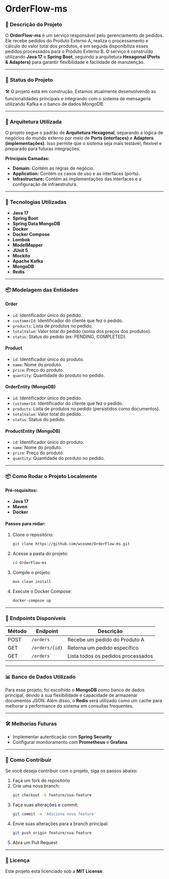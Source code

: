 # OrderFlow-ms

### 📝 **Descrição do Projeto**
O **OrderFlow-ms** é um serviço responsável pelo gerenciamento de pedidos. Ele recebe pedidos do Produto Externo A, realiza o processamento e cálculo do valor total dos produtos, e em seguida disponibiliza esses pedidos processados para o Produto Externo B. O serviço é construído utilizando **Java 17** e **Spring Boot**, seguindo a arquitetura **Hexagonal (Ports & Adapters)** para garantir flexibilidade e facilidade de manutenção.

---

### 🚧 **Status do Projeto**
🛠️ O projeto está em construção. Estamos atualmente desenvolvendo as funcionalidades principais e integrando com o sistema de mensageria utilizando Kafka e o banco de dados MongoDB.

---

### 🧱 **Arquitetura Utilizada**
O projeto segue o padrão de **Arquitetura Hexagonal**, separando a lógica de negócios do mundo externo por meio de **Ports (interfaces)** e **Adapters (implementações)**. Isso permite que o sistema seja mais testável, flexível e preparado para futuras integrações.

**Principais Camadas:**
- **Domain:** Contém as regras de negócio.
- **Application:** Contém os casos de uso e as interfaces (ports).
- **Infrastructure:** Contém as implementações das interfaces e a configuração de infraestrutura.

---

### 🚀 **Tecnologias Utilizadas**
- **Java 17**
- **Spring Boot**
- **Spring Data MongoDB**
- **Docker**
- **Docker Compose**
- **Lombok**
- **ModelMapper**
- **JUnit 5**
- **Mockito**
- **Apache Kafka**
- **MongoDB**
- **Redis**

---

### 📦 **Modelagem das Entidades**

#### **Order**
- `id`: Identificador único do pedido.
- `customerId`: Identificador do cliente que fez o pedido.
- `products`: Lista de produtos no pedido.
- `totalValue`: Valor total do pedido (soma dos preços dos produtos).
- `status`: Status do pedido (ex: PENDING, COMPLETED).

#### **Product**
- `id`: Identificador único do produto.
- `name`: Nome do produto.
- `price`: Preço do produto.
- `quantity`: Quantidade do produto no pedido.

#### **OrderEntity (MongoDB)**
- `id`: Identificador único do pedido.
- `customerId`: Identificador do cliente que fez o pedido.
- `products`: Lista de produtos no pedido (persistidos como documentos).
- `totalValue`: Valor total do pedido.
- `status`: Status do pedido.

#### **ProductEntity (MongoDB)**
- `id`: Identificador único do produto.
- `name`: Nome do produto.
- `price`: Preço do produto.
- `quantity`: Quantidade do produto no pedido.

---

### 📦 **Como Rodar o Projeto Localmente**

#### **Pré-requisitos:**
- **Java 17**
- **Maven**
- **Docker**

#### **Passos para rodar:**
1. Clone o repositório:
   ```bash
   git clone https://github.com/wcosme/OrderFlow-ms.git
   ```
2. Acesse a pasta do projeto:
   ```bash
   cd OrderFlow-ms
   ```
3. Compile o projeto:
   ```bash
   mvn clean install
   ```
4. Execute o Docker Compose:
   ```bash
   docker-compose up
   ```

---

### 🔗 **Endpoints Disponíveis**
| Método | Endpoint       | Descrição                      |
|--------|----------------|---------------------------------|
| POST   | `/orders`      | Recebe um pedido do Produto A  |
| GET    | `/orders/{id}` | Retorna um pedido específico    |
| GET    | `/orders`      | Lista todos os pedidos processados |

---

### 📊 **Banco de Dados Utilizado**
Para esse projeto, foi escolhido o **MongoDB** como banco de dados principal, devido à sua flexibilidade e capacidade de armazenar documentos JSON. Além disso, o **Redis** será utilizado como um cache para melhorar a performance do sistema em consultas frequentes.

---

### 🛠️ **Melhorias Futuras**
- Implementar autenticação com **Spring Security**
- Configurar monitoramento com **Prometheus** e **Grafana**

---

### 🤝 **Como Contribuir**
Se você deseja contribuir com o projeto, siga os passos abaixo:
1. Faça um fork do repositório
2. Crie uma nova branch:
   ```bash
   git checkout -b feature/sua-feature
   ```
3. Faça suas alterações e commit:
   ```bash
   git commit -m 'Adiciona nova feature'
   ```
4. Envie suas alterações para a branch principal:
   ```bash
   git push origin feature/sua-feature
   ```
5. Abra um Pull Request

---

### 📄 **Licença**
Este projeto está licenciado sob a **MIT License**.